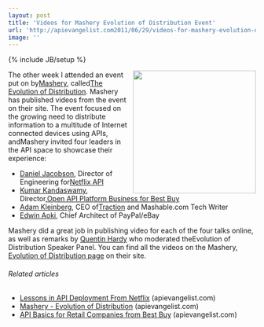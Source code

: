 ```yaml
---
layout: post
title: 'Videos for Mashery Evolution of Distribution Event'
url: 'http://apievangelist.com2011/06/29/videos-for-mashery-evolution-of-distribution-event/'
image: ''
---
```

{% include JB/setup %}
<a title="Evolution of Distribution" href="http://mashery.com/events/eod.html"><img src="http://kinlane-productions.s3.amazonaws.com/events/evolution-of-distribution/mashery-evolution-of-distribution-event-1.png"  width="250" align="right" /></a>The other week I attended an event put on by<a title="Mashery" href="http://www.mashery.com/">Mashery</a>, called<a title="Evolution of Distribution" href="http://mashery.com/events/eod.html">The Evolution of Distribution</a>. Mashery has published videos from the event on their site.
The event focused on the growing need to distribute information to a multitude of Internet connected devices using APIs, andMashery invited four leaders in the API space to showcase their experience:
<ul >
     <li>
          <a title="Daniel Jacobsen" href="http://twitter.com/!/daniel_jacobson">Daniel Jacobson</a>, Director of Engineering for<a title="Netflix API" href="http://developer.netflix.com/">Netflix API</a>
     </li>
     <li>
          <a title="Kumar Kandaswamy" href="http://twitter.com/!/Kumar_K">Kumar Kandaswamy</a>, Director,<a title="Open API Platform Business for Best Buy" href="http://www.bbyopen.com/">Open API Platform Business for Best Buy</a>
     </li>
     <li>
          <a title="Adam Kleinberg" href="http://twitter.com/!/adamkleinberg">Adam Kleinberg</a>, CEO of<a title="Traction" href="http://www.tractionco.com/">Traction</a> and Mashable.com Tech Writer
     </li>
     <li>
          <a title="Edwin Aoki" href="http://twitter.com/!/edwinaoki">Edwin Aoki</a>, Chief Architect of PayPal/eBay
     </li>
</ul>Mashery did a great job in publishing video for each of the four talks online, as well as remarks by <a title="Quentin Hardy" href="http://twitter.com/!/qhardy">Quentin Hardy</a> who moderated theEvolution of Distribution Speaker Panel.
You can find all the videos on the Mashery, <a title="Evolution of Distribution" href="http://mashery.com/events/eod.html">Evolution of Distribution page</a> on their site.
<h6 >
     Related articles
</h6>
<ul >
     <li >
          <a href="http://blog.apievangelist.com/2011/06/10/lessons-in-api-deployment-from-netflix/">Lessons in API Deployment From Netflix</a> (apievangelist.com)
     </li>
     <li >
          <a href="http://blog.apievangelist.com/2011/06/02/mashery-evolution-of-distribution/">Mashery - Evolution of Distribution</a> (apievangelist.com)
     </li>
     <li >
          <a href="http://blog.apievangelist.com/2011/06/03/api-basics-for-retail-companies-from-best-buy/">API Basics for Retail Companies from Best Buy</a> (apievangelist.com)
     </li>
</ul>
